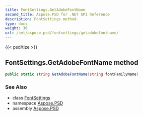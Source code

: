 ```yaml
---
title: FontSettings.GetAdobeFontName
second_title: Aspose.PSD for .NET API Reference
description: FontSettings method. 
type: docs
weight: 30
url: /net/aspose.psd/fontsettings/getadobefontname/
---
```

{{< psd/tize >}}
## FontSettings.GetAdobeFontName method

```csharp
public static string GetAdobeFontName(string fontFamilyName)
```

### See Also

* class [FontSettings](../)
* namespace [Aspose.PSD](../../fontsettings/)
* assembly [Aspose.PSD](../../../)


